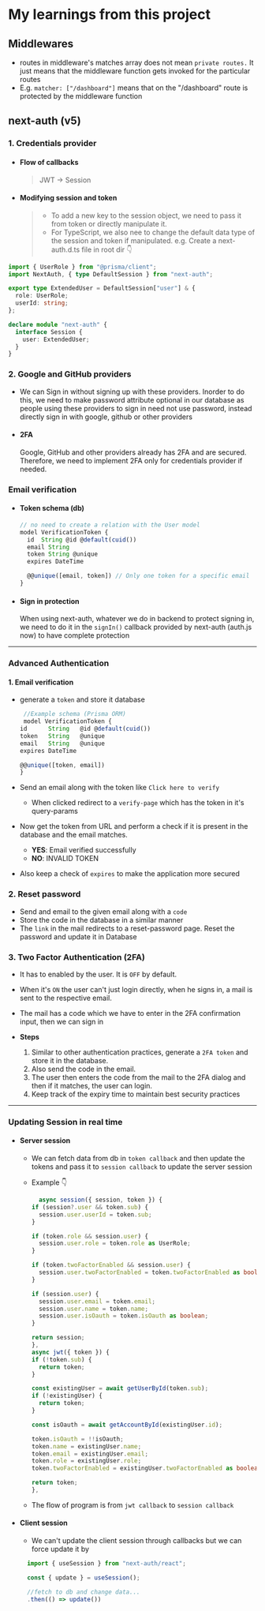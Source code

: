 # My learnings from this project

## Middlewares

- routes in middleware's matches array does not mean `private routes.` It just means that the middleware function gets invoked for the particular routes
- E.g. `matcher: ["/dashboard"]` means that on the "/dashboard" route is protected by the middleware function

## next-auth (v5)

### 1. Credentials provider

- #### Flow of callbacks

  > JWT -> Session

- #### Modifying session and token
  > - To add a new key to the session object, we need to pass it from token or directly manipulate it.
  > - For TypeScript, we also nee to change the default data type of the session and token if manipulated.
  >   e.g. Create a next-auth.d.ts file in root dir :point_down:

```typescript
import { UserRole } from "@prisma/client";
import NextAuth, { type DefaultSession } from "next-auth";

export type ExtendedUser = DefaultSession["user"] & {
  role: UserRole;
  userId: string;
};

declare module "next-auth" {
  interface Session {
    user: ExtendedUser;
  }
}
```

### 2. Google and GitHub providers

- We can Sign in without signing up with these providers.
  Inorder to do this, we need to make password attribute optional in our database as people using these providers to sign in need not use password, instead directly sign in with google, github or other providers

- #### 2FA
  Google, GitHub and other providers already has 2FA and are secured. Therefore, we need to implement 2FA only for credentials provider if needed.

### Email verification

- #### Token schema (db)

  ```typescript
  // no need to create a relation with the User model
  model VerificationToken {
    id  String @id @default(cuid())
    email String
    token String @unique
    expires DateTime

    @@unique([email, token]) // Only one token for a specific email
  }
  ```

- #### Sign in protection
  When using next-auth, whatever we do in backend to protect signing in, we need to do it in the `signIn()` callback provided by next-auth (auth.js now) to have complete protection

<hr />

### Advanced Authentication

#### 1. Email verification

- generate a `token` and store it database

  ```ts
   //Example schema (Prisma ORM)
   model VerificationToken {
  id      String   @id @default(cuid())
  token   String   @unique
  email   String   @unique
  expires DateTime

  @@unique([token, email])
  }
  ```

- Send an email along with the token like `Click here to verify`

  - When clicked redirect to a `verify-page` which has the token in it's query-params

- Now get the token from URL and perform a check if it is present in the database and the email matches.

  - **YES**: Email verified successfully
  - **NO**: INVALID TOKEN

- Also keep a check of `expires` to make the application more secured

### 2. Reset password

- Send and email to the given email along with a `code`
- Store the code in the database in a similar manner
- The `link` in the mail redirects to a reset-password page. Reset the password and update it in Database

### 3. Two Factor Authentication (2FA)

- It has to enabled by the user. It is `OFF` by default.
- When it's `ON` the user can't just login directly, when he signs in, a mail is sent to the respective email.
- The mail has a code which we have to enter in the 2FA confirmation input, then we can sign in

- **Steps**
  1. Similar to other authentication practices, generate a `2FA token` and store it in the database.
  2. Also send the code in the email.
  3. The user then enters the code from the mail to the 2FA dialog and then if it matches, the user can login.
  4. Keep track of the expiry time to maintain best security practices

<hr />

### Updating Session in real time

- #### Server session

  - We can fetch data from db in `token callback` and then update the tokens and pass it to `session callback` to update the server session

  - Example 👇

    ```ts
      async session({ session, token }) {
    if (session?.user && token.sub) {
      session.user.userId = token.sub;
    }

    if (token.role && session.user) {
      session.user.role = token.role as UserRole;
    }

    if (token.twoFactorEnabled && session.user) {
      session.user.twoFactorEnabled = token.twoFactorEnabled as boolean;
    }

    if (session.user) {
      session.user.email = token.email;
      session.user.name = token.name;
      session.user.isOauth = token.isOauth as boolean;
    }

    return session;
    },
    async jwt({ token }) {
    if (!token.sub) {
      return token;
    }

    const existingUser = await getUserById(token.sub);
    if (!existingUser) {
      return token;
    }

    const isOauth = await getAccountById(existingUser.id);

    token.isOauth = !!isOauth;
    token.name = existingUser.name;
    token.email = existingUser.email;
    token.role = existingUser.role;
    token.twoFactorEnabled = existingUser.twoFactorEnabled as boolean;

    return token;
    },
    ```

  - The flow of program is from `jwt callback` to `session callback`

- #### Client session

  - We can't update the client session through callbacks but we can force update it by

  ```ts
    import { useSession } from "next-auth/react";

    const { update } = useSession();

    //fetch to db and change data...
    .then(() => update())
  ```

```

```
